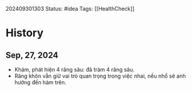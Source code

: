 202409301303
Status: #idea
Tags: [[HealthCheck]]

# History
## Sep, 27, 2024
- Khám, phát hiện 4 răng sâu: đã trám 4 răng sâu.
- Răng khôn vẫn giữ vai trò quan trọng trong việc nhai, nếu nhổ sẽ anh hưởng đến hàm trên.